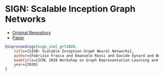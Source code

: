 # SIGN: Scalable Inception Graph Networks

- [Original Repository](https://github.com/twitter-research/sign.git)
- [Paper](https://arxiv.org/abs/2004.11198)

```bibtex
@inproceedings{sign_icml_grl2020,
    title={SIGN: Scalable Inception Graph Neural Networks},
    author={Fabrizio Frasca and Emanuele Rossi and Davide Eynard and Benjamin Chamberlain and Michael Bronstein and Federico Monti},
    booktitle={ICML 2020 Workshop on Graph Representation Learning and Beyond},
    year={2020}
}
```
